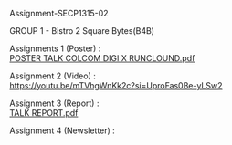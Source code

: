  Assignment-SECP1315-02

GROUP 1 - Bistro 2 Square Bytes(B4B)

Assignments 1 (Poster) : <br> [POSTER TALK COLCOM DIGI X RUNCLOUND.pdf](https://github.com/user-attachments/files/18358594/POSTER.TALK.COLCOM.DIGI.X.RUNCLOUND.pdf)

Assignment 2 (Video) : <br> https://youtu.be/mTVhgWnKk2c?si=UproFas0Be-yLSw2

Assignment 3 (Report) : <br> [TALK REPORT.pdf](https://github.com/user-attachments/files/18358559/TALK.REPORT.pdf)

Assignment 4 (Newsletter) : <br>

